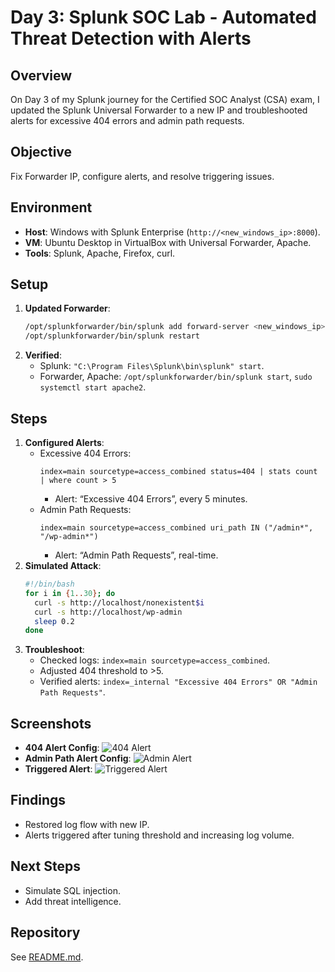 # Day 3: Splunk SOC Lab - Automated Threat Detection with Alerts

## Overview
On Day 3 of my Splunk journey for the Certified SOC Analyst (CSA) exam, I updated the Splunk Universal Forwarder to a new IP and troubleshooted alerts for excessive 404 errors and admin path requests.

## Objective
Fix Forwarder IP, configure alerts, and resolve triggering issues.

## Environment
- **Host**: Windows with Splunk Enterprise (`http://<new_windows_ip>:8000`).
- **VM**: Ubuntu Desktop in VirtualBox with Universal Forwarder, Apache.
- **Tools**: Splunk, Apache, Firefox, curl.

## Setup
1. **Updated Forwarder**:
   ```bash
   /opt/splunkforwarder/bin/splunk add forward-server <new_windows_ip>:9997 -auth admin:<password>
   /opt/splunkforwarder/bin/splunk restart
   ```
2. **Verified**:
   - Splunk: `"C:\Program Files\Splunk\bin\splunk" start`.
   - Forwarder, Apache: `/opt/splunkforwarder/bin/splunk start`, `sudo systemctl start apache2`.

## Steps
1. **Configured Alerts**:
   - Excessive 404 Errors:
     ```
     index=main sourcetype=access_combined status=404 | stats count | where count > 5
     ```
     - Alert: “Excessive 404 Errors”, every 5 minutes.
   - Admin Path Requests:
     ```
     index=main sourcetype=access_combined uri_path IN ("/admin*", "/wp-admin*")
     ```
     - Alert: “Admin Path Requests”, real-time.
2. **Simulated Attack**:
   ```bash
   #!/bin/bash
   for i in {1..30}; do
     curl -s http://localhost/nonexistent$i
     curl -s http://localhost/wp-admin
     sleep 0.2
   done
   ```
3. **Troubleshoot**:
   - Checked logs: `index=main sourcetype=access_combined`.
   - Adjusted 404 threshold to >5.
   - Verified alerts: `index=_internal "Excessive 404 Errors" OR "Admin Path Requests"`.

## Screenshots
- **404 Alert Config**: ![404 Alert](screenshots/day3_404_alert.png)
- **Admin Path Alert Config**: ![Admin Alert](screenshots/day3_admin_alert.png)
- **Triggered Alert**: ![Triggered Alert](screenshots/day3_triggered_alert.png)

## Findings
- Restored log flow with new IP.
- Alerts triggered after tuning threshold and increasing log volume.

## Next Steps
- Simulate SQL injection.
- Add threat intelligence.

## Repository
See [README.md](../../README.md).